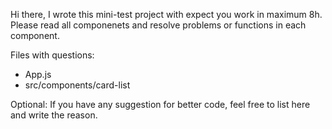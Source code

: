 Hi there,
I wrote this mini-test project with expect you work in maximum 8h.
Please read all componenets and resolve problems or functions in each component.

Files with questions: 
  - App.js
  -  src/components/card-list

Optional: If you have any suggestion for better code, feel free to list here and write the reason.